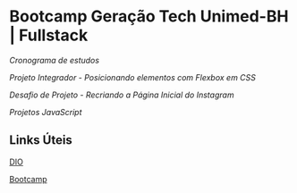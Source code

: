 # Bootcamp Geração Tech Unimed-BH | Fullstack

*Cronograma de estudos*

*Projeto Integrador - Posicionando elementos com Flexbox em CSS*

*Desafio de Projeto - Recriando a Página Inicial do Instagram*

*Projetos JavaScript* 

## Links Úteis

[DIO](https://www.dio.me/)

[Bootcamp](https://web.dio.me/track/geracao-tech-unimed-bh-fullstack)
